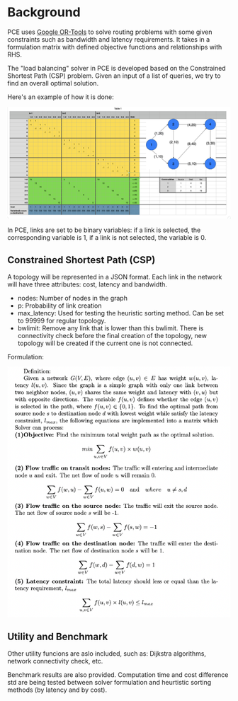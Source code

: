 # Background

PCE uses [Google OR-Tools][or-tools] to solve routing problems with
some given constraints such as bandwidth and latency requirements. It
takes in a formulation matrix with defined objective functions and
relationships with RHS.

The "load balancing" solver in PCE is developed based on the
Constrained Shortest Path (CSP) problem.  Given an input of a list of
queries, we try to find an overall optimal solution.

Here's an example of how it is done:

<!-- TODO: expand discussion on this image -->

![Load Balancing](./load_balancing.png)

In PCE, links are set to be binary variables: if a link is selected,
the corresponding variable is 1, if a link is not selected, the
variable is 0.


## Constrained Shortest Path (CSP)

A topology will be represented in a JSON format.  Each link in the
network will have three attributes: cost, latency and bandwidth.

<!-- TODO: describe these better -->

- nodes: Number of nodes in the graph
- p: Probability of link creation
- max_latency: Used for testing the heuristic sorting method. Can be
  set to 99999 for regular topology.
- bwlimit: Remove any link that is lower than this bwlimit. There is
  connectivity check before the final creation of the topology, new
  topology will be created if the current one is not connected.

Formulation:

![CSP Formulation](./csp_formulation.png)


## Utility and Benchmark

<!-- TODO: is this up-to-date? -->

Other utility funcions are aslo included, such as: Dijkstra
algorithms, network connectivity check, etc.

Benchmark results are also provided. Computation time and cost
difference std are being tested between solver formulation and
heurtistic sorting methods (by latency and by cost).

<!-- URLs -->

[or-tools]: https://developers.google.com/optimization/
